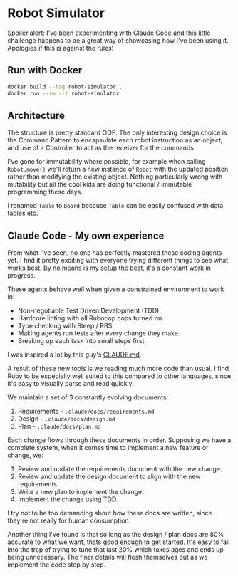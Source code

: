 # Robot Simulator

Spoiler alert: I've been experimenting with Claude Code and this little challenge happens to be a great way of showcasing how I've been using it. Apologies if this is against the rules!

## Run with Docker

```bash
docker build --tag robot-simulator .
docker run --rm -it robot-simulator
```

## Architecture

The structure is pretty standard OOP. The only interesting design choice is the Command Pattern to encapsulate each robot instruction as an object, and use of a Controller to act as the receiver for the commands.

I've gone for immutability where possible, for example when calling `Robot.move()` we'll return a new instance of `Robot` with the updated position, rather than modifying the existing object. Nothing particularly wrong with mutability but all the cool kids are doing functional / immutable programming these days.

I renamed `Table` to `Board` because `Table` can be easily confused with data tables etc.

## Claude Code - My own experience

From what I've seen, no one has perfectly mastered these coding agents yet. I find it pretty exciting with everyone trying different things to see what works best. By no means is my setup the best, it's a constant work in progress.

These agents behave well when given a constrained environment to work in:

- Non-negotiable Test Driven Development (TDD).
- Hardcore linting with all Rubocop cops turned on.
- Type checking with Steep / RBS.
- Making agents run tests after every change they make.
- Breaking up each task into small steps first.

I was inspired a lot by this guy's [CLAUDE.md](https://github.com/citypaul/.dotfiles/blob/main/claude/.claude/CLAUDE.md).

A result of these new tools is we reading much more code than usual. I find Ruby to be especially well suited to this compared to other languages, since it's easy to visually parse and read quickly.

We maintain a set of 3 constantly evolving documents:

1. Requirements - `.claude/docs/requirements.md`
2. Design - `.claude/docs/design.md`
3. Plan - `.claude/docs/plan.md`

Each change flows through these documents in order. Supposing we have a complete system, when it comes time to implement a new feature or change, we:

1. Review and update the requirements document with the new change.
2. Review and update the design document to align with the new requirements.
3. Write a new plan to implement the change.
4. Implement the change using TDD.

I try not to be too demanding about how these docs are written, since they're not really for human consumption.

Another thing I've found is that so long as the design / plan docs are 80% accurate to what we want, thats good enough to get started. It's easy to fall into the trap of trying to tune that last 20% which takes ages and ends up being unnecessary. The finer details will flesh themselves out as we implement the code step by step.
